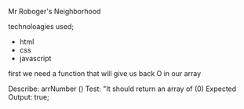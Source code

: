 Mr Roboger's Neighborhood

technoloagies used;
* html
* css
* javascript

first we need a function that will give us back O in our array 

Describe: arrNumber ()
Test: "It should return an array of (0) 
Expected Output: true;
